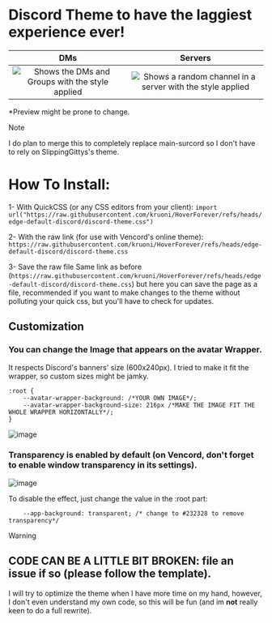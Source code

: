 # Discord Theme to have the laggiest experience ever!

DMs           |  Servers
:-------------------------:|:-------------------------:
![Shows the DMs and Groups with the style applied](https://github.com/user-attachments/assets/cb11d17f-3d49-4e33-ac17-c90d54d708a4)  |  ![Shows a random channel in a server with the style applied](https://github.com/user-attachments/assets/b0d8fd7e-3431-4dee-86ba-61a848484049)

*Preview might be prone to change.
> [!NOTE]
>I do plan to merge this to completely replace main-surcord so I don't have to rely on SlippingGittys's theme.
# How To Install:

1- With QuickCSS (or any CSS editors from your client):
`import url("https://raw.githubusercontent.com/kruoni/HoverForever/refs/heads/edge-default-discord/discord-theme.css")`

2- With the raw link (for use with Vencord's online theme):
`https://raw.githubusercontent.com/kruoni/HoverForever/refs/heads/edge-default-discord/discord-theme.css`

3- Save the raw file
Same link as before (`https://raw.githubusercontent.com/kruoni/HoverForever/refs/heads/edge-default-discord/discord-theme.css`) but here you can save the page as a file, recommended if you want to make changes to the theme without polluting your quick css, but you'll have to check for updates.

## Customization
### You can change the Image that appears on the avatar Wrapper.
It respects Discord's banners' size (600x240px). I tried to make it fit the wrapper, so custom sizes might be jamky.
```
:root {
    --avatar-wrapper-background: /*YOUR OWN IMAGE*/;
    --avatar-wrapper-background-size: 216px /*MAKE THE IMAGE FIT THE WHOLE WRAPPER HORIZONTALLY*/;
}
```
![image](https://github.com/user-attachments/assets/2cb90838-c234-4f18-801d-90bde830c7eb)

### Transparency is enabled by default (on **Vencord**, don't forget to enable window transparency in its settings).

![image](https://github.com/user-attachments/assets/68ba8a8b-aac5-48a2-b02a-0b69cc38506e)

To disable the effect, just change the value in the :root part:
```
    --app-background: transparent; /* change to #232328 to remove transparency*/
```

> [!WARNING]
> ## CODE CAN BE A LITTLE BIT BROKEN: file an issue if so (please follow the template). 
> I will try to optimize the theme when I have more time on my hand, however, I don't even understand my own code, so this will be fun (and im **not** really keen to do a full rewrite).
